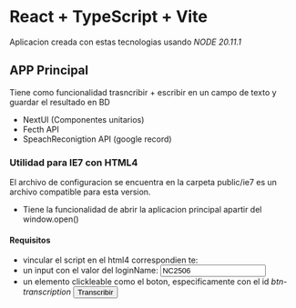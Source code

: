 # React + TypeScript + Vite
Aplicacion creada con estas tecnologias usando _NODE 20.11.1_ 

## APP Principal
Tiene como funcionalidad trasncribir + escribir en un campo de texto y guardar el resultado en BD

- NextUI (Componentes unitarios)
- Fecth API
- SpeachReconigtion API (google record)

### Utilidad para IE7 con HTML4
El archivo de configuracion se encuentra en la carpeta public/ie7 es un archivo compatible para esta version.

- Tiene la funcionalidad de abrir la aplicacion principal apartir del window.open()

#### Requisitos

- vincular el script en el html4 correspondien te:  <script src= "http://coimbandev05/siam/siamplus/Transcripcion/ie7.js"></script>
- un input con el valor del loginName: <input value="NC2506" id="IdUsuario" />
- un elemento clickleable como el boton, especificamente con el id *btn-transcription* <button id="btn-transcription" class="siamButton">Transcribir</button>